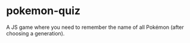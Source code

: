 # pokemon-quiz
A JS game where you need to remember the name of all Pokémon (after choosing a generation).

